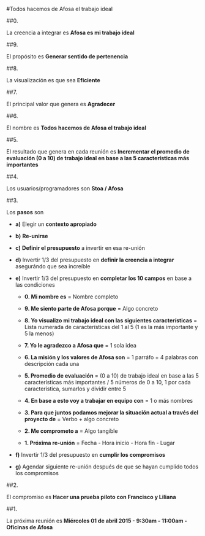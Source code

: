 #Todos hacemos de Afosa el trabajo ideal

##0. 

La creencia a integrar es **Afosa es mi trabajo ideal**

##9. 

El propósito es **Generar sentido de pertenencia**
  
##8. 

La visualización es que sea **Eficiente**
  
##7. 

El principal valor que genera es **Agradecer**

##6. 

El nombre es **Todos hacemos de Afosa el trabajo ideal**
  
##5. 

El resultado que genera en cada reunión es **Incrementar el promedio de evaluación (0 a 10) de trabajo ideal en base a las 5 características más importantes**
  
##4. 

Los usuarios/programadores son **Stoa / Afosa**
  
##3. 

Los **pasos** son	

- **a)** Elegir un **contexto apropiado**

- **b)** **Re-unirse**

- **c)** **Definir el presupuesto** a invertir en esa re-unión

- **d)** Invertir 1/3 del presupuesto en **definir la creencia a integrar** asegurándo que sea increíble
  
- **e)** Invertir 1/3 del presupuesto en **completar los 10 campos** en base a las condiciones

   - **0. Mi nombre es** = Nombre completo
  
  - **9. Me siento parte de Afosa porque** = Algo concreto
  
  - **8. Yo visualizo mi trabajo ideal con las siguientes características** = Lista numerada de características del 1 al 5 (1 es la más importante y 5 la menos)

  - **7. Yo le agradezco a Afosa que** = 1 sola idea
  
  - **6. La misión y los valores de Afosa son** = 1 parráfo + 4 palabras con descripción cada una
  
  - **5. Promedio de evaluación** = (0 a 10) de trabajo ideal en base a las 5 características más importantes /  5 números de 0 a 10, 1 por cada característica, sumarlos y dividir entre 5
  
  - **4. En base a esto voy a trabajar en equipo con** = 1 o más nombres
  
  - **3. Para que juntos podamos mejorar la situación actual a través del proyecto de** = Verbo +  algo concreto
  
  - **2. Me comprometo a** = Algo tangible
  
  - **1. Próxima re-unión** = Fecha - Hora inicio - Hora fin - Lugar

- **f)** Invertir 1/3 del presupuesto en **cumplir los compromisos**

- **g)** Agendar siguiente re-unión después de que se hayan cumplido todos los compromisos

##2. 

El compromiso es **Hacer una prueba piloto con Francisco y Liliana**

##1.

La próxima reunión es **Miércoles 01 de abril 2015 - 9:30am - 11:00am - Oficinas de Afosa**
